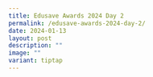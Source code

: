 ```yaml
---
title: Edusave Awards 2024 Day 2
permalink: /edusave-awards-2024-day-2/
date: 2024-01-13
layout: post
description: ""
image: ""
variant: tiptap
---
```

